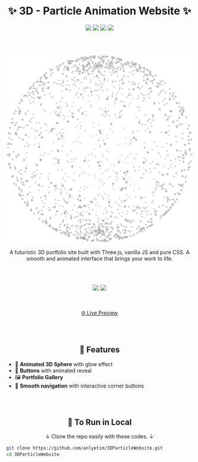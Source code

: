 <h1 align="center">✨ 3D - Particle Animation Website ✨</h1>

<p align="center">
  <img src="https://img.shields.io/badge/HTML5-E34F26?style=for-the-badge&logo=html5&logoColor=white"/>
  <img src="https://img.shields.io/badge/CSS3-1572B6?style=for-the-badge&logo=css3&logoColor=white"/>
  <img src="https://img.shields.io/badge/JavaScript-F7DF1E?style=for-the-badge&logo=javascript&logoColor=black"/>
  <img src="https://img.shields.io/badge/Three.js-000000?style=for-the-badge&logo=three.js&logoColor=white"/>
</p>
<br></br>
<p align="center">
  <img src="https://github.com/anlyetim/3DParticleWebsite/blob/main/demo.png" />
</p>

<p align="center">
  A futuristic 3D portfolio site built with Three.js, vanilla JS and pure CSS.  
  A smooth and animated interface that brings your work to life.
</p>

<br></br>

<p align="center">
  <img src="https://dmchealthcare.co.uk/wp-content/uploads/2023/06/3-1Rqygq02TM.gif" width="260" />
  <img src="https://dmchealthcare.co.uk/wp-content/uploads/2023/06/3-1Rqygq02TM.gif" width="260" />
</p>

<p align="center">
  <br></br>
 <a href="https://anlyetim.github.io/3DParticleWebsite/">🌐 Live Preview</a>
</p>

<br></br>

<h2 align="center"> 🎯 Features </h2>

- 💫 **Animated 3D Sphere** with glow effect
- 🧠 **Buttons** with animated reveal  
- 🖼️ **Portfolio Gallery**  
- 🧭 **Smooth navigation** with interactive corner buttons

<br></br>

<h2 align="center"> 🚀 To Run in Local </h2>

<p align="center"> 
↓ Clone the repo easily with these codes. ↓
</p>

```bash
git clone https://github.com/anlyetim/3DParticleWebsite.git
cd 3DParticleWebsite
```


